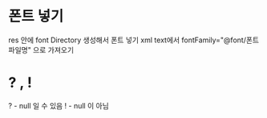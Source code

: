 # 폰트 넣기 
res 안에 font Directory 생성해서 폰트 넣기
xml text에서 fontFamily="@font/폰트파일명" 으로 가져오기

# ? , !
? - null 일 수 있음
! - null 이 아님


